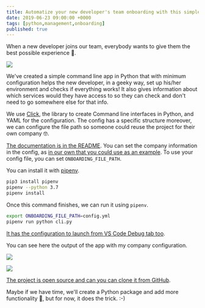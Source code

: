 ```yaml
---
title: Automatize your new developer's team onboarding with this simple app (in Python)
date: 2019-06-23 09:00:00 +0000
tags: [python,management,onboarding]
published: true
---
```


When a new developer joins our team, everybody wants to give them the best possible experience 🙌.

![](https://media.giphy.com/media/FQyQEYd0KlYQ/giphy.gif)

We've created a simple command line app in Python that with minimum configuration helps the new developer, in a geeky way, set
up his/her environment and checks if everything works! It also gives information about which services would they have access to
so they can check and don't need to go somewhere else for that info.

We use [Click](https://click.palletsprojects.com/en/7.x/), the library to create Command line interfaces in Python, and YAML for the configuration. The config has a specific structure
moreover, we can configure the file path so someone could reuse the project for their own company 🤓.

[The documentation is in the README](https://github.com/TheNeonProject/onboarding). You can set the company information in the config, as [in our own that you could use as an example](https://github.com/TheNeonProject/onboarding/blob/master/config.yml). To use your config file, you can set `ONBOARDING_FILE_PATH`.

You can install it with [pipenv](https://github.com/pypa/pipenv).

```bash
pip3 install pipenv
pipenv --python 3.7
pipenv install
```

Once this command finishes, we can run it using `pipenv`.

```bash
export ONBOARDING_FILE_PATH=config.yml
pipenv run python cli.py
```

[It has the configuration to launch from VS Code Debug tab too](https://github.com/TheNeonProject/onboarding/blob/master/.vscode/launch.json).

You can see here the output of the app with my company configuration.

![](https://user-images.githubusercontent.com/488556/59706185-3a765680-9200-11e9-90ce-490c377e7016.png)

![](https://user-images.githubusercontent.com/488556/59706184-3a765680-9200-11e9-9a29-a10e7fe8fff1.png)

[The project is open source and can you can clone it from GitHub](https://github.com/TheNeonProject/onboarding).

Maybe if we have time, we'll create a Python package and add more functionality 🎸, but for now, it does the trick. :-)
